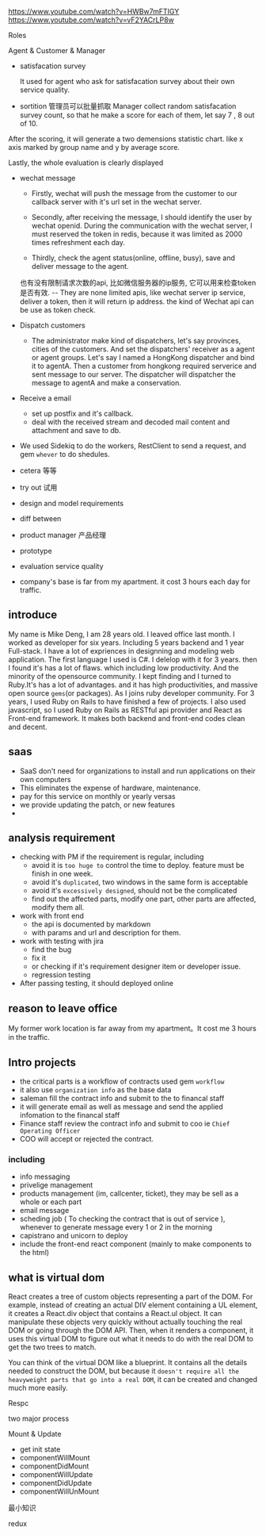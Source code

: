 
https://www.youtube.com/watch?v=HWBw7mFTIGY
https://www.youtube.com/watch?v=vF2YACrLP8w

Roles

Agent & Customer
& Manager

+ satisfacation survey

    It used for agent who  ask for satisfacation survey about their own service quality.

+ sortition
  管理员可以批量抓取
    Manager collect random satisfacation survey count, so that he make a score for each of them, let say 7 , 8 out of 10.

After the scoring, it will generate a two demensions statistic chart. like x axis marked by group name and y by average score.

Lastly, the whole evaluation is clearly displayed


+ wechat message

    - Firstly, wechat will push the message from the customer to our callback server with it's url set in the wechat server.

    - Secondly, after receiving the message, I should identify the user by wechat openid. During the communication with the wechat server, I  must reserved the token in redis, because it was limited as 2000 times refreshment each day.

    - Thirdly, check the agent status(online, offline, busy), save and deliver message to the agent.


    也有没有限制请求次数的api, 比如微信服务器的ip服务, 它可以用来检查token是否有效.
    -- They are none limited apis, like wechat server ip service, deliver a token, then it will return ip address.
        the kind of Wechat api can be use as token check.


+ Dispatch customers
    - The administrator make kind of dispatchers, let's say provinces, cities of the customers.
      And set the dispatchers' receiver as a agent or agent groups. Let's say I named a HongKong dispatcher and bind it to agentA. Then a customer from hongkong required serverice and sent message to our server. The dispatcher will dispatcher the message to agentA and make a conservation.


+ Receive a email
    + set up postfix and it's callback.
    + deal with the received stream and decoded mail content and attachment and save to db.

+ We used Sidekiq to do the workers, RestClient to send a request, and gem `whever` to do shedules.


+ cetera  等等
+ try out 试用
+ design and model requirements
+ diff between
+ product manager 产品经理
+ prototype
+ evaluation service quality
+ company's base is far from my apartment. it cost 3 hours each day for traffic.




## introduce

My name is Mike Deng, I am 28 years old. I leaved office last month. I worked as developer for six years. Including 5 years backend and 1 year Full-stack. I have a lot of expriences in designning and modeling web application. The first language I used is C#. I delelop with it for 3 years. then I found it's has a lot of flaws. which including low productivity. And the minority of the opensource community. I kept finding and I turned to Ruby.It's has a lot of advantages.
and it has high productivities, and massive open source `gems`(or packages). As I joins ruby  developer community. For 3 years, I used Ruby on Rails to have finished a few of projects. I also used javascript, so I used Ruby on Rails as RESTful api provider and React as Front-end framework. It makes both backend and front-end codes clean and decent.



## saas

+ SaaS don't need for organizations to install and run applications on their own computers
+  This eliminates the expense of hardware,  maintenance. 
+  pay for this service on monthly or yearly versas
+ we provide updating the patch, or new features
+ ​



## analysis requirement

+ checking with PM if the requirement is regular, including 
  + avoid  it is `too huge to` control the time to deploy.  feature must be finish in one week.
  + avoid it's `duplicated`, two windows in the same form is acceptable
  + avoid it's `excessively designed`, should not be the complicated
  + find out the affected parts, modify one part, other parts are affected, modify them all.
+ work with front end
  + the api is documented by markdown
  + with params and url and description for them.
+ work with testing with jira
  + find the bug
  + fix it
  + or checking if it's requirement designer item or developer issue.
  + regression testing
+ After passing testing, it should deployed online

## reason to leave office

My former  work location is far away from my apartment。It cost me 3 hours in the traffic.

## Intro projects

+ the critical parts is a workflow of contracts used gem `workflow` 
+ it also use `organization info` as the base data
+ saleman fill the contract info and submit to the to financal staff
+ it will generate email as well as message and send the applied infomation to the financal staff
+ Finance staff review the contract info and submit to coo  ie `Chief Operating Officer`
+ COO will accept or rejected the contract.

### including

+ info messaging
+ privelige management
+ products management (im, callcenter, ticket), they may be sell as a whole or each part
+ email message
+ scheding job ( To checking the contract that is out of service ), whenever to generate message every 1 or 2 in the morning
+ capistrano and unicorn to deploy
+ include the front-end react component (mainly to make components to the html)



## what is virtual dom

React creates a tree of custom objects representing a part of the DOM. For example, instead of creating an actual DIV element containing a UL element, it creates a React.div object that contains a React.ul object. It can manipulate these objects very quickly without actually touching the real DOM or going through the DOM API. Then, when it renders a component, it uses this virtual DOM to figure out what it needs to do with the real DOM to get the two trees to match.

You can think of the virtual DOM like a blueprint. It contains all the details needed to construct the DOM, but because it `doesn't require all the heavyweight parts that go into a real DOM`, it can be created and changed much more easily.





Respc



two major process

Mount & Update

+ get init state
+ componentWillMount
+ componentDidMount
+ componentWillUpdate
+ componentDidUpdate
+ componentWillUnMount



最小知识

redux